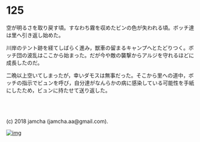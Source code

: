 # 125

空が明るさを取り戻す頃。すなわち霧を収めたビンの色が失われる頃。ボッチ達は里へ引き返し始めた。  

川岸のテント跡を経てしばらく進み，獣車の留まるキャンプへとたどりつく。ボッチ団の波乱はここから始まった。だが今や敵の襲撃からアルジを守れるほどに成長したのだ。  

二晩以上空いてしまったが，幸いダモスは無事だった。そこから里への道中，ボッチの指示でビュンを呼び，自分達がなんらかの病に感染している可能性を手紙にしたため，ビュンに持たせて送り返した。  

<br>  

<br>  
<br>  
(c) 2018 jamcha (jamcha.aa@gmail.com).  

[![img](http://i.creativecommons.org/l/by-nc-sa/4.0/88x31.png)](http://creativecommons.org/licenses/by-nc-sa/4.0/deed)